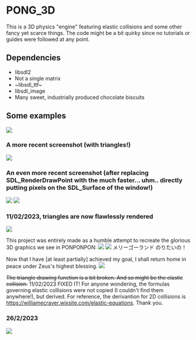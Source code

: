 # PONG_3D
This is a 3D physics "engine" featuring elastic collisions and some other fancy yet scarce things.
The code might be a bit quirky since no tutorials or guides were followed at any point.
## Dependencies
* libsdl2
* Not a single matrix
* ~libsdl_ttf~
* libsdl_image
* Many sweet, industrially produced chocolate biscuits

## Some examples
![](https://raw.githubusercontent.com/Theophylactus/PONG_3D/main/img/pong.png)
### A more recent screenshot (with triangles!)
![](https://raw.githubusercontent.com/Theophylactus/PONG_3D/main/img/pongpongpong.png)

### An even more recent screenshot (after replacing SDL_RenderDrawPoint with the much faster... uhm.. directly putting pixels on the SDL_Surface of the window!)
![](https://raw.githubusercontent.com/Theophylactus/PONG_3D/main/img/wayway.png)
![](https://raw.githubusercontent.com/Theophylactus/PONG_3D/main/img/pongway.png)

### 11/02/2023, triangles are now flawlessly rendered
![](https://raw.githubusercontent.com/Theophylactus/PONG_3D/main/img/ICOSAHEDRON.png)

This project was entirely made as a humble attempt to recreate the glorious 3D graphics we see in PONPONPON:
![](https://raw.githubusercontent.com/Theophylactus/PONG_3D/main/img/hand.jpg)
![](https://raw.githubusercontent.com/Theophylactus/PONG_3D/main/img/carousel.jpg)
メリーゴーランド のりたいの！

Now that I have [at least partially] achieved my goal, I shall return home in peace under Zeus's highest blessing.
![](https://raw.githubusercontent.com/Theophylactus/PONG_3D/main/img/cardinal.png)

~~The triangle drawing function is a bit broken. And so might be the elastic collision.~~ 11/02/2023 FIXED IT!
For anyone wondering, the formulas governing elastic collisions were not copied (I couldn't find them anywhere!), but derived. For reference, the derivantion for 2D collisions is https://williamecraver.wixsite.com/elastic-equations. Thank you.

### 26/2/2023
![](https://raw.githubusercontent.com/Theophylactus/PONG_3D/main/img/GURAA.png)
